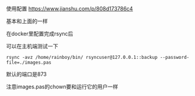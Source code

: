 使用配置
https://www.jianshu.com/p/808d173786c4

基本和上面的一样


在docker里配置完成rsync后


可以在主机端测试一下
```
rsync -avz /home/rainboy/bin/ rsyncuser@127.0.0.1::backup --password-file=./images.pas
```

默认的端口是873

注意images.pas的chown要和运行它的用户一样
